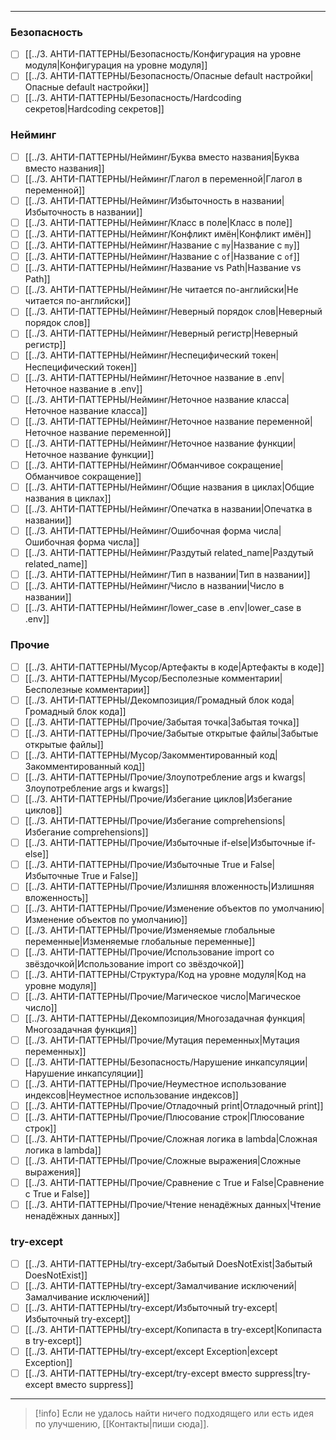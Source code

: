 ***
### Безопасность
- [ ] [[../3. АНТИ-ПАТТЕРНЫ/Безопасность/Конфигурация на уровне модуля|Конфигурация на уровне модуля]]
- [ ] [[../3. АНТИ-ПАТТЕРНЫ/Безопасность/Опасные default настройки|Опасные default настройки]]
- [ ] [[../3. АНТИ-ПАТТЕРНЫ/Безопасность/Hardcoding секретов|Hardcoding секретов]]

### Нейминг

- [ ] [[../3. АНТИ-ПАТТЕРНЫ/Нейминг/Буква вместо названия|Буква вместо названия]]
- [ ] [[../3. АНТИ-ПАТТЕРНЫ/Нейминг/Глагол в переменной|Глагол в переменной]]
- [ ] [[../3. АНТИ-ПАТТЕРНЫ/Нейминг/Избыточность в названии|Избыточность в названии]]
- [ ] [[../3. АНТИ-ПАТТЕРНЫ/Нейминг/Класс в поле|Класс в поле]]
- [ ] [[../3. АНТИ-ПАТТЕРНЫ/Нейминг/Конфликт имён|Конфликт имён]]
- [ ] [[../3. АНТИ-ПАТТЕРНЫ/Нейминг/Название с `my`|Название с `my`]]
- [ ] [[../3. АНТИ-ПАТТЕРНЫ/Нейминг/Название с `of`|Название с `of`]]
- [ ] [[../3. АНТИ-ПАТТЕРНЫ/Нейминг/Название vs Path|Название vs Path]]
- [ ] [[../3. АНТИ-ПАТТЕРНЫ/Нейминг/Не читается по-английски|Не читается по-английски]]
- [ ] [[../3. АНТИ-ПАТТЕРНЫ/Нейминг/Неверный порядок слов|Неверный порядок слов]]
- [ ] [[../3. АНТИ-ПАТТЕРНЫ/Нейминг/Неверный регистр|Неверный регистр]]
- [ ] [[../3. АНТИ-ПАТТЕРНЫ/Нейминг/Неспецифический токен|Неспецифический токен]]
- [ ] [[../3. АНТИ-ПАТТЕРНЫ/Нейминг/Неточное название в .env|Неточное название в .env]]
- [ ] [[../3. АНТИ-ПАТТЕРНЫ/Нейминг/Неточное название класса|Неточное название класса]]
- [ ] [[../3. АНТИ-ПАТТЕРНЫ/Нейминг/Неточное название переменной|Неточное название переменной]]
- [ ] [[../3. АНТИ-ПАТТЕРНЫ/Нейминг/Неточное название функции|Неточное название функции]]
- [ ] [[../3. АНТИ-ПАТТЕРНЫ/Нейминг/Обманчивое сокращение|Обманчивое сокращение]]
- [ ] [[../3. АНТИ-ПАТТЕРНЫ/Нейминг/Общие названия в циклах|Общие названия в циклах]]
- [ ] [[../3. АНТИ-ПАТТЕРНЫ/Нейминг/Опечатка в названии|Опечатка в названии]]
- [ ] [[../3. АНТИ-ПАТТЕРНЫ/Нейминг/Ошибочная форма числа|Ошибочная форма числа]]
- [ ] [[../3. АНТИ-ПАТТЕРНЫ/Нейминг/Раздутый related_name|Раздутый related_name]]
- [ ] [[../3. АНТИ-ПАТТЕРНЫ/Нейминг/Тип в названии|Тип в названии]]
- [ ] [[../3. АНТИ-ПАТТЕРНЫ/Нейминг/Число в названии|Число в названии]]
- [ ] [[../3. АНТИ-ПАТТЕРНЫ/Нейминг/lower_case в .env|lower_case в .env]]

### Прочие

- [ ] [[../3. АНТИ-ПАТТЕРНЫ/Мусор/Артефакты в коде|Артефакты в коде]]
- [ ] [[../3. АНТИ-ПАТТЕРНЫ/Мусор/Бесполезные комментарии|Бесполезные комментарии]]
- [ ] [[../3. АНТИ-ПАТТЕРНЫ/Декомпозиция/Громадный блок кода|Громадный блок кода]]
- [ ] [[../3. АНТИ-ПАТТЕРНЫ/Прочие/Забытая точка|Забытая точка]]
- [ ] [[../3. АНТИ-ПАТТЕРНЫ/Прочие/Забытые открытые файлы|Забытые открытые файлы]]
- [ ] [[../3. АНТИ-ПАТТЕРНЫ/Мусор/Закомментированный код|Закомментированный код]]
- [ ] [[../3. АНТИ-ПАТТЕРНЫ/Прочие/Злоупотребление  args и kwargs|Злоупотребление  args и kwargs]]
- [ ] [[../3. АНТИ-ПАТТЕРНЫ/Прочие/Избегание циклов|Избегание циклов]]
- [ ] [[../3. АНТИ-ПАТТЕРНЫ/Прочие/Избегание comprehensions|Избегание comprehensions]]
- [ ] [[../3. АНТИ-ПАТТЕРНЫ/Прочие/Избыточные if-else|Избыточные if-else]]
- [ ] [[../3. АНТИ-ПАТТЕРНЫ/Прочие/Избыточные True и False|Избыточные True и False]]
- [ ] [[../3. АНТИ-ПАТТЕРНЫ/Прочие/Излишняя вложенность|Излишняя вложенность]]
- [ ] [[../3. АНТИ-ПАТТЕРНЫ/Прочие/Изменение объектов по умолчанию|Изменение объектов по умолчанию]]
- [ ] [[../3. АНТИ-ПАТТЕРНЫ/Прочие/Изменяемые глобальные переменные|Изменяемые глобальные переменные]]
- [ ] [[../3. АНТИ-ПАТТЕРНЫ/Прочие/Использование import со звёздочкой|Использование import со звёздочкой]]
- [ ] [[../3. АНТИ-ПАТТЕРНЫ/Структура/Код на уровне модуля|Код на уровне модуля]]
- [ ] [[../3. АНТИ-ПАТТЕРНЫ/Прочие/Магическое число|Магическое число]]
- [ ] [[../3. АНТИ-ПАТТЕРНЫ/Декомпозиция/Многозадачная функция|Многозадачная функция]]
- [ ] [[../3. АНТИ-ПАТТЕРНЫ/Прочие/Мутация переменных|Мутация переменных]]
- [ ] [[../3. АНТИ-ПАТТЕРНЫ/Безопасность/Нарушение инкапсуляции|Нарушение инкапсуляции]]
- [ ] [[../3. АНТИ-ПАТТЕРНЫ/Прочие/Неуместное использование индексов|Неуместное использование индексов]]
- [ ] [[../3. АНТИ-ПАТТЕРНЫ/Прочие/Отладочный print|Отладочный print]]
- [ ] [[../3. АНТИ-ПАТТЕРНЫ/Прочие/Плюсование строк|Плюсование строк]]
- [ ] [[../3. АНТИ-ПАТТЕРНЫ/Прочие/Сложная логика в lambda|Сложная логика в lambda]]
- [ ] [[../3. АНТИ-ПАТТЕРНЫ/Прочие/Сложные выражения|Сложные выражения]]
- [ ] [[../3. АНТИ-ПАТТЕРНЫ/Прочие/Сравнение с True и False|Сравнение с True и False]]
- [ ] [[../3. АНТИ-ПАТТЕРНЫ/Прочие/Чтение ненадёжных данных|Чтение ненадёжных данных]]

### try-except

- [ ] [[../3. АНТИ-ПАТТЕРНЫ/try-except/Забытый DoesNotExist|Забытый DoesNotExist]]
- [ ] [[../3. АНТИ-ПАТТЕРНЫ/try-except/Замалчивание исключений|Замалчивание исключений]]
- [ ] [[../3. АНТИ-ПАТТЕРНЫ/try-except/Избыточный try-except|Избыточный try-except]]
- [ ] [[../3. АНТИ-ПАТТЕРНЫ/try-except/Копипаста в try-except|Копипаста в try-except]]
- [ ] [[../3. АНТИ-ПАТТЕРНЫ/try-except/except Exception|except Exception]]
- [ ] [[../3. АНТИ-ПАТТЕРНЫ/try-except/try-except вместо suppress|try-except вместо suppress]]

***

> [!info]
> Если не удалось найти ничего подходящего или есть идея по улучшению, [[Контакты|пиши сюда]].
